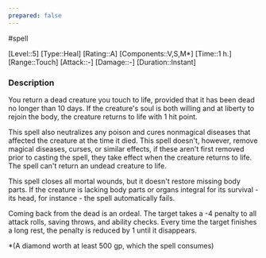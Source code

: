 ```yaml
---
prepared: false
---
```

#spell

[Level::5]
[Type::Heal]
[Rating::A]
[Components::V,S,M*]
[Time::1 h.]
[Range::Touch]
[Attack::\-]
[Damage::\-]
[Duration::Instant]
### Description

You return a dead creature you touch to life, provided that it has been dead no longer than 10 days. If the creature's soul is both willing and at liberty to rejoin the body, the creature returns to life with 1 hit point.

This spell also neutralizes any poison and cures nonmagical diseases that affected the creature at the time it died. This spell doesn't, however, remove magical diseases, curses, or similar effects, if these aren't first removed prior to casting the spell, they take effect when the creature returns to life. The spell can't return an undead creature to life.

This spell closes all mortal wounds, but it doesn't restore missing body parts. If the creature is lacking body parts or organs integral for its survival - its head, for instance - the spell automatically fails.

Coming back from the dead is an ordeal. The target takes a -4 penalty to all attack rolls, saving throws, and ability checks. Every time the target finishes a long rest, the penalty is reduced by 1 until it disappears.

\*(A diamond worth at least 500 gp, which the spell consumes)